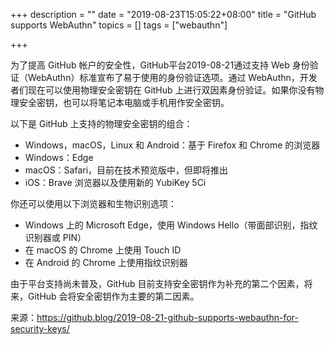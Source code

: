 +++
description = ""
date = "2019-08-23T15:05:22+08:00"
title = "GitHub supports WebAuthn"
topics = []
tags = ["webauthn"]

+++

为了提高 GitHub 帐户的安全性，GitHub平台2019-08-21通过支持 Web 身份验证（WebAuthn）标准宣布了易于使用的身份验证选项。通过 WebAuthn，开发者们现在可以使用物理安全密钥在 GitHub 上进行双因素身份验证。如果你没有物理安全密钥，也可以将笔记本电脑或手机用作安全密钥。

以下是 GitHub 上支持的物理安全密钥的组合：

- Windows，macOS，Linux 和 Android：基于 Firefox 和 Chrome 的浏览器
- Windows：Edge
- macOS：Safari，目前在技术预览版中，但即将推出
- iOS：Brave 浏览器以及使用新的 YubiKey 5Ci

你还可以使用以下浏览器和生物识别选项：

- Windows 上的 Microsoft Edge，使用 Windows Hello（带面部识别，指纹识别器或 PIN）
- 在 macOS 的 Chrome 上使用 Touch ID
- 在 Android 的 Chrome 上使用指纹识别器

由于平台支持尚未普及，GitHub 目前支持安全密钥作为补充的第二个因素，将来，GitHub 会将安全密钥作为主要的第二因素。

来源：https://github.blog/2019-08-21-github-supports-webauthn-for-security-keys/
